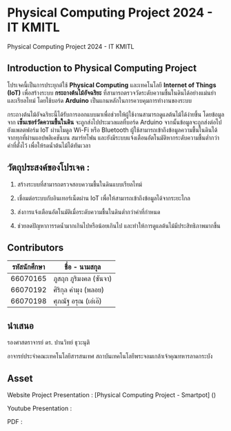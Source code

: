 # **Physical Computing Project 2024 - IT KMITL**

 Physical Computing Project 2024 - IT KMITL

## Introduction to Physical Computing Project
โปรเจคนี้เป็นการประยุกต์ใช้ **Physical Computing** และเทคโนโลยี **Internet of Things (IoT)** เพื่อสร้างระบบ **กระถางต้นไม้อัจฉริยะ** ที่สามารถตรวจวัดระดับความชื้นในดินได้อย่างแม่นยำและเรียลไทม์ โดยใช้บอร์ด **Arduino** เป็นแกนหลักในการควบคุมการทำงานของระบบ

กระถางต้นไม้อัจฉริยะนี้ได้รับการออกแบบมาเพื่อช่วยให้ผู้ใช้งานสามารถดูแลต้นไม้ได้ง่ายขึ้น โดยข้อมูลจาก **เซ็นเซอร์วัดความชื้นในดิน** จะถูกส่งไปประมวลผลที่บอร์ด Arduino จากนั้นข้อมูลจะถูกส่งต่อไปยังแพลตฟอร์ม IoT ผ่านโมดูล Wi-Fi หรือ Bluetooth ผู้ใช้สามารถเข้าถึงข้อมูลความชื้นในดินได้จากทุกที่ผ่านแอปพลิเคชันบน
สมาร์ทโฟน และยังมีระบบแจ้งเตือนอัตโนมัติหากระดับความชื้นต่ำกว่าค่าที่ตั้งไว้ เพื่อให้รดน้ำต้นไม้ได้ทันเวลา

## วัตถุประสงค์ของโปรเจค :

 1. สร้างระบบที่สามารถตรวจสอบความชื้นในดินแบบเรียลไทม์

 2. เชื่อมต่อระบบกับอินเทอร์เน็ตผ่าน IoT เพื่อให้สามารถเข้าถึงข้อมูลได้จากระยะไกล

 3. ส่งการแจ้งเตือนอัตโนมัติเมื่อระดับความชื้นในดินต่ำกว่าค่าที่กำหนด

 4. ช่วยลดปัญหาการรดน้ำมากเกินไปหรือน้อยเกินไป และทำให้การดูแลต้นไม้มีประสิทธิภาพมากขึ้น

## Contributors

| รหัสนักศึกษา | ชื่อ - นามสกุล |
|--|--|
| 66070165 | ภูสฤก ภูริมงคล (ซันจา)
| 66070192 | ศิริกุล คำมุง (พลอย) 
| 66070198 | ศุภณัฐ อรุณ (เอ่เอ๊) 


## นำเสนอ

รองศาสตราจารย์ ดร. ปานวิทย์ ธุวะนุติ

อาจารย์ประจำคณะเทคโนโลยีสารสนเทศ สถาบันเทคโนโลยีพระจอมเกล้าเจ้าคุณทหารลาดกระบัง

## Asset
Website Project Presentation : [Physical Computing Project - Smartpot]
()

Youtube Presentation : 

PDF :
